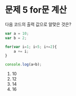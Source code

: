 
# 문제 5 for문 계산

다음 코드의 출력 값으로 알맞은 것은?

```jsx
var a = 10;
var b = 2;

for(var i=1; i<5; i+=2){
    a += i;
}

console.log(a+b);
```

1)  10
2)  12
3)  14
4)  16